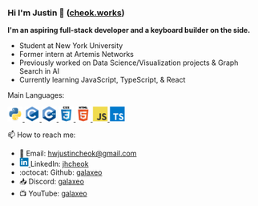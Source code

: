 ### Hi I'm Justin 👋 ([cheok.works](https://cheok.works))
**I'm an aspiring full-stack developer and a keyboard builder on the side.**

- Student at New York University
- Former intern at Artemis Networks
- Previously worked on Data Science/Visualization projects & Graph Search in AI
- Currently learning JavaScript, TypeScript, & React

Main Languages:

  <a href="https://www.python.org" target="_blank"> <img src="https://raw.githubusercontent.com/devicons/devicon/master/icons/python/python-original.svg" alt="python" width="30" height="30"/> </a><a href="https://www.cprogramming.com/" target="_blank"> <img src="https://raw.githubusercontent.com/devicons/devicon/master/icons/c/c-original.svg" alt="c" width="30" height="30"/> </a> <a href="https://www.w3schools.com/cpp/" target="_blank"> <img src="https://raw.githubusercontent.com/devicons/devicon/master/icons/cplusplus/cplusplus-original.svg" alt="cplusplus" width="30" height="30"/> </a> <a href="https://www.w3schools.com/css/" target="_blank"> <img src="https://raw.githubusercontent.com/devicons/devicon/master/icons/css3/css3-original-wordmark.svg" alt="css3" width="30" height="30"/> </a><a href="https://www.w3.org/html/" target="_blank"> <img src="https://raw.githubusercontent.com/devicons/devicon/master/icons/html5/html5-original-wordmark.svg" alt="html5" width="30" height="30"/> </a> <a href="https://developer.mozilla.org/en-US/docs/Web/JavaScript" target="_blank"> <img src="https://raw.githubusercontent.com/devicons/devicon/master/icons/javascript/javascript-original.svg" alt="javascript" width="30" height="30"/> </a><a href="https://www.typescriptlang.org/" target="_blank"> <img src="https://raw.githubusercontent.com/devicons/devicon/master/icons/typescript/typescript-original.svg" alt="typescript" width="30" height="30"/> </a>

📫 How to reach me:
- :email: Email: [hwjustincheok@gmail.com](mailto:hwjustincheok@gmail.com)
- <a href="https://www.linkedin.com/in/jhcheok/" target="_blank"> <img src="https://raw.githubusercontent.com/devicons/devicon/master/icons/linkedin/linkedin-original.svg" alt="linkedin" width="18" height="18"/> </a> LinkedIn: [jhcheok](https://www.linkedin.com/in/jhcheok/)
- :octocat: Github: [galaxeo](https://github.com/galaxeo)
- 📥 Discord: [galaxeo](https://discord.com/users/145233783098966016)
- :tv: YouTube: [galaxeo](https://www.youtube.com/@galaxeo)

